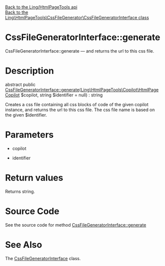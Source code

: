 [Back to the Ling/HtmlPageTools api](https://github.com/lingtalfi/HtmlPageTools/blob/master/doc/api/Ling/HtmlPageTools.md)<br>
[Back to the Ling\HtmlPageTools\CssFileGenerator\CssFileGeneratorInterface class](https://github.com/lingtalfi/HtmlPageTools/blob/master/doc/api/Ling/HtmlPageTools/CssFileGenerator/CssFileGeneratorInterface.md)


CssFileGeneratorInterface::generate
================



CssFileGeneratorInterface::generate — and returns the url to this css file.




Description
================


abstract public [CssFileGeneratorInterface::generate](https://github.com/lingtalfi/HtmlPageTools/blob/master/doc/api/Ling/HtmlPageTools/CssFileGenerator/CssFileGeneratorInterface/generate.md)([Ling\HtmlPageTools\Copilot\HtmlPageCopilot](https://github.com/lingtalfi/HtmlPageTools/blob/master/doc/api/Ling/HtmlPageTools/Copilot/HtmlPageCopilot.md) $copilot, string $identifier = null) : string




Creates a css file containing all css blocks of code of the given copilot instance,
and returns the url to this css file.
The css file name is based on the given $identifier.




Parameters
================


- copilot

    

- identifier

    


Return values
================

Returns string.








Source Code
===========
See the source code for method [CssFileGeneratorInterface::generate](https://github.com/lingtalfi/HtmlPageTools/blob/master/CssFileGenerator/CssFileGeneratorInterface.php#L34-L34)


See Also
================

The [CssFileGeneratorInterface](https://github.com/lingtalfi/HtmlPageTools/blob/master/doc/api/Ling/HtmlPageTools/CssFileGenerator/CssFileGeneratorInterface.md) class.



